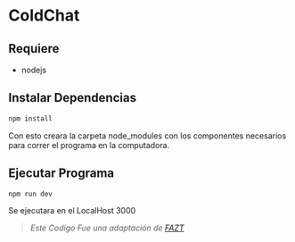 # ColdChat

## Requiere
* nodejs

## Instalar Dependencias
```javascript
npm install
```
Con esto creara la carpeta node_modules con los componentes necesarios para correr el programa en la computadora.

## Ejecutar Programa
```javascript
npm run dev
```
Se ejecutara en el LocalHost 3000

>*Este Codigo Fue una adaptación de* *[FAZT][1]*

[1]: https://www.youtube.com/channel/UCX9NJ471o7Wie1DQe94RVIg
